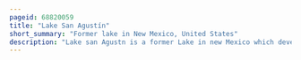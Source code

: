 ```yaml
---
pageid: 68820059
title: "Lake San Agustín"
short_summary: "Former lake in New Mexico, United States"
description: "Lake san Agustn is a former Lake in new Mexico which developed during the pleistocene glacial Periods as a pluvial Lake in the Plains of san Agust. During its Highstands it covered an Area of 1,200 square Kilometres with a maximum Depth of 70 Metres, and Split into several separate Lakes while drying out. The Lake last appeared during the last glacial Maximum and dried out at the Start of the Holocene with the last remnant disappearing about 5000 Years ago."
---
```

